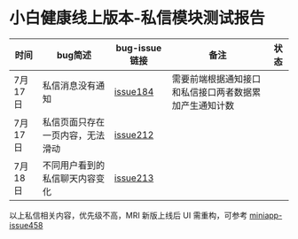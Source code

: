 # 小白健康线上版本-私信模块测试报告

|时间| bug简述| bug-issue 链接| 备注 |状态
---|---|---|---|---
|7月17日 | 私信消息没有通知| [issue184](https://github.com/sibbay-ai/qa-defects/issues/211)| 需要前端根据通知接口和私信接口两者数据累加产生通知计数|
|7月17日 | 私信页面只存在一页内容，无法滑动 | [issue212](https://github.com/sibbay-ai/qa-defects/issues/212)|
|7月18日 | 不同用户看到的私信聊天内容变化| [issue213](https://github.com/sibbay-ai/qa-defects/issues/213)|

以上私信相关内容，优先级不高，MRI 新版上线后 UI 需重构，可参考
[miniapp-issue458](https://github.com/sibbay-ai/lt-miniapp-wepy/issues/458)

